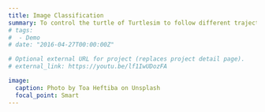 ```yaml
---
title: Image Classification
summary: To control the turtle of Turtlesim to follow different trajectories using gesture recognition.  Click to watch a YouTube video.
# tags:
#  - Demo
# date: "2016-04-27T00:00:00Z"

# Optional external URL for project (replaces project detail page).
# external_link: https://youtu.be/lf1IwUDozFA

image:
  caption: Photo by Toa Heftiba on Unsplash
  focal_point: Smart
---
```


